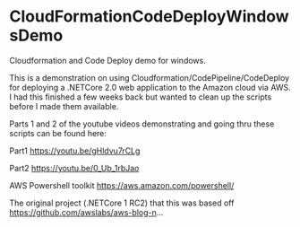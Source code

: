 # CloudFormationCodeDeployWindowsDemo
Cloudformation and Code Deploy demo for windows.  

This is a demonstration on using Cloudformation/CodePipeline/CodeDeploy for deploying a .NETCore 2.0 web application to the Amazon cloud via AWS.  I had this finished a few weeks back but wanted to clean up the scripts before I made them available.

Parts 1 and 2 of the youtube videos demonstrating and going thru these scripts can be found here:

Part1
https://youtu.be/gHldvu7rCLg

Part2
https://youtu.be/0_Ub_1rbJao

AWS Powershell toolkit
https://aws.amazon.com/powershell/

The original project (.NETCore 1 RC2)  that this was based off
https://github.com/awslabs/aws-blog-n...